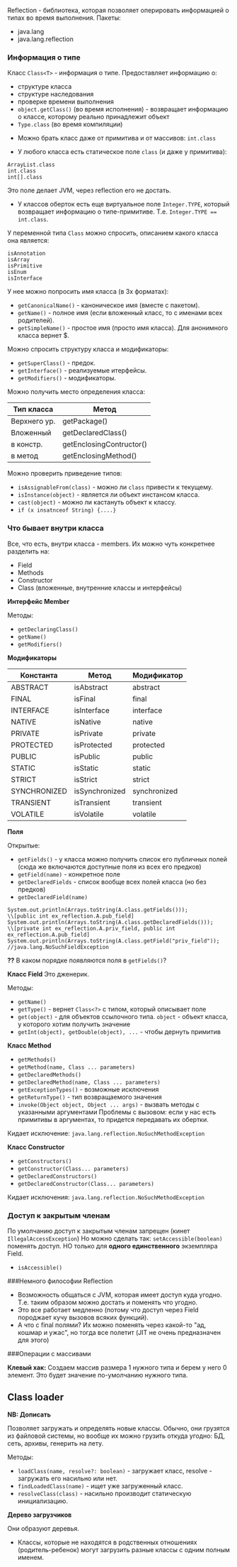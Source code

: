 Reflection - библиотека, которая позволяет оперировать информацией о типах во время выполнения.
Пакеты:
* java.lang
* java.lang.reflection

### Информация о типе

Класс `Class<T>` - информация о типе.
Предоставляет информацию о:
* структуре класса
* структуре наследования
* проверке времени выполнения
* `object.getClass()` (во время исполнения) - возвращает информацию о классе, которому реально
принадлежит объект
* `Type.class` (во время компиляции)

- Можно брать класс даже от примитива и от массивов:
`int.class`

* У любого класса есть статическое поле `class` (и даже у примитива):
```
ArrayList.class
int.class
int[].class
```
Это поле делает JVM, через reflection его не достать.

* У классов оберток есть еще виртуальное поле `Integer.TYPE`, который
возвращает информацию о типе-примитиве. Т.е. `Integer.TYPE == int.class`.

У переменной типа `Class` можно спросить, описанием какого класса она является:
```
isAnnotation
isArray
isPrimitive
isEnum
isInterface
```
У нее можно попросить имя класса (в 3х форматах):
* `getCanonicalName()` - каноническое имя (вместе с пакетом).
* `getName()` - полное имя (если вложенный класс, то с именами всех родителей).
* `getSimpleName()` - простое имя (просто имя класса). Для анонимного класса
вернет $.

Можно спросить структуру класса и модификаторы:
* `getSuperClass()` - предок.
* `getInterface()` - реализуемые итерфейсы.
* `getModifiers()` - модификаторы.

Можно получить место определения класса:

| Тип класса   | Метод                    |
|--------------|--------------------------|
| Верхнего ур. | getPackage()             |
| Вложенный    | getDeclaredClass()       |
|    в констр. | getEnclosingContructor() |
|    в метод   | getEnclosingMethod()     |

Можно проверить приведение типов:
* `isAssignableFrom(class)` - можно ли `class` привести к текущему.
* `isInstance(object)` - является ли объект инстансом класса.
* `cast(object)` - можно ли кастануть объект к классу.
* `if (x insatnceof String) {....}`

### Что бывает внутри класса

Все, что есть, внутри класса - members. Их можно чуть конкретнее разделить на:
* Field
* Methods
* Constructor
* Class (вложенные, внутренние классы и интерфейсы)

**Интерфейс Member**

Методы:
* `getDeclaringClass()`
* `getName()`
* `getModifiers()`

**Модификаторы**

| Константа    | Метод          | Модификатор  |
|--------------|----------------|--------------|
| ABSTRACT     | isAbstract     | abstract     |
| FINAL        | isFinal        | final        |
| INTERFACE    | isInterface    | interface    |
| NATIVE       | isNative       | native       |
| PRIVATE      | isPrivate      | private      |
| PROTECTED    | isProtected    | protected    |
| PUBLIC       | isPublic       | public       |
| STATIC       | isStatic       | static       |
| STRICT       | isStrict       | strict       |
| SYNCHRONIZED | isSynchronized | synchronized |
| TRANSIENT    | isTransient    | transient    |
| VOLATILE     | isVolatile     | volatile     |

**Поля**

Открытые:
* `getFields()` - у класса можно получить список его публичных полей (сюда
же включаются доступные поля из всех его предков)
* `getField(name)` - конкретное поле
* `getDeclaredFields` - список вообще всех полей класса (но без предков)
* `getDeclaredField(name)`

```
System.out.println(Arrays.toString(A.class.getFields()));
\\[public int ex_reflection.A.pub_field]
System.out.println(Arrays.toString(A.class.getDeclaredFields()));
\\[private int ex_reflection.A.priv_field, public int ex_reflection.A.pub_field]
System.out.println(Arrays.toString(A.class.getField("priv_field")); //java.lang.NoSuchFieldException
```

**??** В каком порядке появляются поля в `getFields()`?

**Класс Field**
Это дженерик.

Методы:
* `getName()`
* `getType()` - вернет `Class<?>` с типом, который описывает поле
* `get(object)` - для объектов ссылочного типа. `object` - объект класса,
у которого хотим получить значение
* `getInt(object), getDouble(object), ...` - чтобы дернуть примитив

**Класс Method**

* `getMethods()`
* `getMethod(name, Class ... parameters)`
* `getDeclaredMethods()`
* `getDeclaredMethod(name, Class ... parameters)`
* `getExceptionTypes()` - возможные исключения
* `getReturnType()` - тип возвращаемого значения
* `invoke(Object object, Object ... args)` - вызвать методы с указанными аргументами
Проблемы с вызовом: если у нас есть примитивы в аргументах, то придется
передавать их обертки.

Кидает исключение: `java.lang.reflection.NoSuchMethodException`

**Класс Constructor**

* `getConstructors()`
* `getConstructor(Class... parameters)`
* `getDeclaredConstructors()`
* `getDeclaredConstructor(Class... parameters)`

Кидает исключения: `java.lang.reflection.NoSuchMethodException`

### Доступ к закрытым членам

По умолчанию доступ к закрытым членам запрещен (кинет `IllegalAccessException`)
Но можно сделать так: `setAccessible(boolean)` поменять доступ. НО только
для **одного единственного** экземпляра Field.
* `isAccessible()`

###Немного философии Reflection
* Возможность общаться c JVM, которая имеет доступ куда угодно. Т.е.
таким образом можно достать и поменять что угодно.
* Это все работает медленно (потому что доступ через Field породжает кучу
вызовов всяких функций).
* А что с final полями? Их можно поменять через какой-то "ад, кошмар и ужас",
но тогда все полетит (JIT  не очень предназначен для этого)

###Операции с массивами

**Клевый хак:** 
Создаем массив размера 1 нужного типа и берем у него 0 элемент. Это будет
значение по-умолчанию нужного типа.

## Class loader
**NB: Дописать**

Позволяет загружать и определять новые классы. Обычно, они грузятся из
файловой системы, но вообще их можно грузить откуда угодно: БД, сеть, архивы,
генерить на лету.

Методы:
* `loadClass(name, resolve?: boolean)` - загружает класс, resolve - загружать
его насильно или нет.
* `findLoadedClass(name)` - ищет уже загруженный класс.
* `resolveClass(class)` - насильно производит статическую инициализацию.

**Дерево загрузчиков**

Они образуют деревья.

* Классы, которые не находятся в родственных отношениях (родитель-ребенок)
могут загрузить разные классы с одним полным именем.